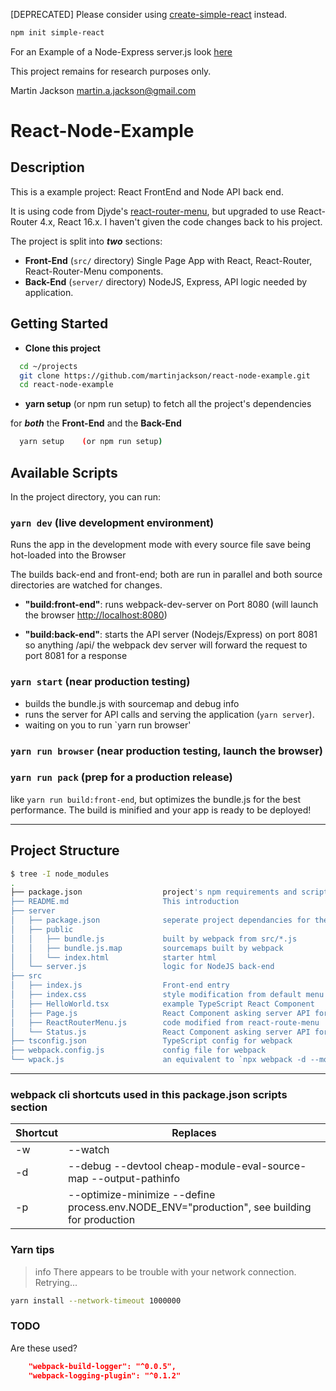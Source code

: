 
[DEPRECATED]
Please consider using [create-simple-react](https://www.npmjs.com/package/simple-react-app) instead.

```bash
npm init simple-react
```

For an Example of a Node-Express server.js look [here](https://github.com/martinjackson/react-node-example/blob/master/server/server.js)

This project remains for research purposes only.

Martin Jackson <martin.a.jackson@gmail.com>

# React-Node-Example

## Description

This is a example project: React FrontEnd and Node API back end.

It is using code from Djyde's [react-router-menu](https://github.com/djyde/react-router-menu), but
upgraded to use React-Router 4.x, React 16.x.  I haven't given the code changes back to his project.

The project is split into **_two_** sections:

- **Front-End** (`src/` directory) Single Page App with React, React-Router, React-Router-Menu components.
- **Back-End** (`server/` directory) NodeJS, Express, API logic needed by application.

## Getting Started

- __Clone this project__

```bash
  cd ~/projects
  git clone https://github.com/martinjackson/react-node-example.git
  cd react-node-example
```

- __yarn setup__ (or npm run setup) to fetch all the project's dependencies

for __*both*__ the __Front-End__ and the __Back-End__

```bash
  yarn setup    (or npm run setup)
```

## Available Scripts

In the project directory, you can run:

### `yarn dev`   (live development environment)

Runs the app in the development mode with every source file save being hot-loaded into the Browser

The builds back-end and front-end; both are run in parallel
and both source directories are watched for changes.

- **"build:front-end"**:
   runs webpack-dev-server on Port 8080
   (will launch the browser [http://localhost:8080](]http://localhost:8080))

- **"build:back-end"**:
   starts the API server (Nodejs/Express) on port 8081
   so anything /api/ the webpack dev server will forward the request to port 8081 for a response

### `yarn start`   (near production testing)

- builds the bundle.js with sourcemap and debug info
- runs the server for API calls and serving the application (`yarn server`).
- waiting on you to run `yarn run browser'

### `yarn run browser`   (near production testing, launch the browser)

### `yarn run pack` (prep for a production release)

like `yarn run build:front-end`, but optimizes the bundle.js for the best performance.  The build is minified and your app is ready to be deployed!

----------------

## Project Structure

```bash
$ tree -I node_modules
.
├── package.json                  project's npm requirements and scripts
├── README.md                     This introduction
├── server
│   ├── package.json              seperate project dependancies for the back-end
│   ├── public
│   │   ├── bundle.js             built by webpack from src/*.js
│   │   ├── bundle.js.map         sourcemaps built by webpack
│   │   └── index.html            starter html
│   └── server.js                 logic for NodeJS back-end
├── src
│   ├── index.js                  Front-end entry
│   ├── index.css                 style modification from default menu colors
│   ├── HelloWorld.tsx            example TypeScript React Component
│   ├── Page.js                   React Component asking server API for markdown file
│   ├── ReactRouterMenu.js        code modified from react-route-menu
│   └── Status.js                 React Component asking server API for live JSON
├── tsconfig.json                 TypeScript config for webpack
├── webpack.config.js             config file for webpack
└── wpack.js                      an equivalent to `npx webpack -d --mode development --progress` with a briefer output

```

----------------

### webpack cli shortcuts used in this package.json scripts section

| Shortcut    | Replaces                         |
| ----------- | -------------------------------- |
| -w          | --watch                          |
| -d          | --debug --devtool cheap-module-eval-source-map --output-pathinfo |
| -p          | --optimize-minimize --define process.env.NODE_ENV="production", see building for production |

### Yarn tips

> info There appears to be trouble with your network connection. Retrying...

```bash
yarn install --network-timeout 1000000
```

### TODO

Are these used?

```json
    "webpack-build-logger": "^0.0.5",
    "webpack-logging-plugin": "^0.1.2"
```